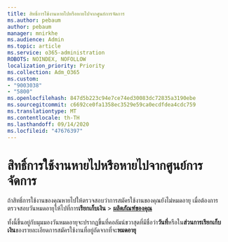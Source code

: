 ```yaml
---
title: สิทธิ์การใช้งานหายไปหรือหายไปจากศูนย์การจัดการ
ms.author: pebaum
author: pebaum
manager: mnirkhe
ms.audience: Admin
ms.topic: article
ms.service: o365-administration
ROBOTS: NOINDEX, NOFOLLOW
localization_priority: Priority
ms.collection: Adm_O365
ms.custom:
- "9003038"
- "5800"
ms.openlocfilehash: 847d5b223c94e7ce74ed30083dc72835a3190ebe
ms.sourcegitcommit: c6692ce0fa1358ec3529e59ca0ecdfdea4cdc759
ms.translationtype: MT
ms.contentlocale: th-TH
ms.lasthandoff: 09/14/2020
ms.locfileid: "47676397"
---
```

# <a name="license-missing-or-disappears-from-the-admin-center"></a>สิทธิ์การใช้งานหายไปหรือหายไปจากศูนย์การจัดการ


ถ้าสิทธิ์การใช้งานของคุณหายไปให้ตรวจสอบว่าการสมัครใช้งานของคุณยังไม่หมดอายุ เมื่อต้องการตรวจสอบวันหมดอายุให้ไปที่การ**เรียกเก็บเงิน**   >   **[ผลิตภัณฑ์ของคุณ](https://go.microsoft.com/fwlink/p/?linkid=842054)**  

ทั้งนี้ขึ้นอยู่กับมุมมองวันหมดอายุจะปรากฏขึ้นที่คอลัมน์ขวาสุดที่มีชื่อว่า**วันที่**หรือใน**ส่วนการเรียกเก็บเงิน**ของรายละเอียดการสมัครใช้งานที่อยู่ถัดจากที่จะ**หมดอายุ**